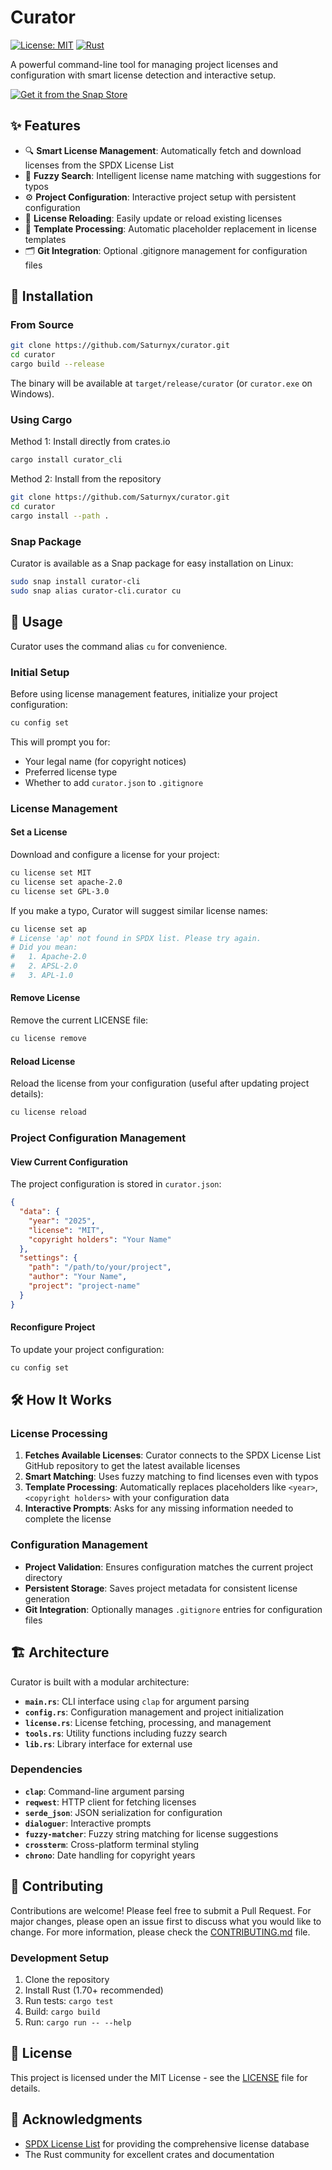 # Curator

[![License: MIT](https://img.shields.io/badge/License-MIT-yellow.svg)](https://opensource.org/licenses/MIT)
[![Rust](https://img.shields.io/badge/rust-1.70+-orange.svg)](https://www.rust-lang.org)

A powerful command-line tool for managing project licenses and configuration with smart license detection and interactive setup.

[![Get it from the Snap Store](https://snapcraft.io/en/dark/install.svg)](https://snapcraft.io/curator-cli)

## ✨ Features

- 🔍 **Smart License Management**: Automatically fetch and download licenses from the SPDX License List
- 🎯 **Fuzzy Search**: Intelligent license name matching with suggestions for typos
- ⚙️ **Project Configuration**: Interactive project setup with persistent configuration
- 🔄 **License Reloading**: Easily update or reload existing licenses
- 📝 **Template Processing**: Automatic placeholder replacement in license templates
- 🗂️ **Git Integration**: Optional .gitignore management for configuration files

## 🚀 Installation

### From Source

```bash
git clone https://github.com/Saturnyx/curator.git
cd curator
cargo build --release
```

The binary will be available at `target/release/curator` (or `curator.exe` on Windows).

### Using Cargo

Method 1: Install directly from crates.io

```bash
cargo install curator_cli
```

Method 2: Install from the repository

```bash
git clone https://github.com/Saturnyx/curator.git
cd curator
cargo install --path .
```

### Snap Package

Curator is available as a Snap package for easy installation on Linux:

```bash
sudo snap install curator-cli
sudo snap alias curator-cli.curator cu
```

## 📖 Usage

Curator uses the command alias `cu` for convenience.

### Initial Setup

Before using license management features, initialize your project configuration:

```bash
cu config set
```

This will prompt you for:

- Your legal name (for copyright notices)
- Preferred license type
- Whether to add `curator.json` to `.gitignore`

### License Management

#### Set a License

Download and configure a license for your project:

```bash
cu license set MIT
cu license set apache-2.0
cu license set GPL-3.0
```

If you make a typo, Curator will suggest similar license names:

```bash
cu license set ap
# License 'ap' not found in SPDX list. Please try again.
# Did you mean:
#   1. Apache-2.0
#   2. APSL-2.0
#   3. APL-1.0
```

#### Remove License

Remove the current LICENSE file:

```bash
cu license remove
```

#### Reload License

Reload the license from your configuration (useful after updating project details):

```bash
cu license reload
```

### Project Configuration Management

#### View Current Configuration

The project configuration is stored in `curator.json`:

```json
{
  "data": {
    "year": "2025",
    "license": "MIT",
    "copyright holders": "Your Name"
  },
  "settings": {
    "path": "/path/to/your/project",
    "author": "Your Name",
    "project": "project-name"
  }
}
```

#### Reconfigure Project

To update your project configuration:

```bash
cu config set
```

## 🛠️ How It Works

### License Processing

1. **Fetches Available Licenses**: Curator connects to the SPDX License List GitHub repository to get the latest available licenses
2. **Smart Matching**: Uses fuzzy matching to find licenses even with typos
3. **Template Processing**: Automatically replaces placeholders like `<year>`, `<copyright holders>` with your configuration data
4. **Interactive Prompts**: Asks for any missing information needed to complete the license

### Configuration Management

- **Project Validation**: Ensures configuration matches the current project directory
- **Persistent Storage**: Saves project metadata for consistent license generation
- **Git Integration**: Optionally manages `.gitignore` entries for configuration files

## 🏗️ Architecture

Curator is built with a modular architecture:

- **`main.rs`**: CLI interface using `clap` for argument parsing
- **`config.rs`**: Configuration management and project initialization
- **`license.rs`**: License fetching, processing, and management
- **`tools.rs`**: Utility functions including fuzzy search
- **`lib.rs`**: Library interface for external use

### Dependencies

- **`clap`**: Command-line argument parsing
- **`reqwest`**: HTTP client for fetching licenses
- **`serde_json`**: JSON serialization for configuration
- **`dialoguer`**: Interactive prompts
- **`fuzzy-matcher`**: Fuzzy string matching for license suggestions
- **`crossterm`**: Cross-platform terminal styling
- **`chrono`**: Date handling for copyright years

## 🤝 Contributing

Contributions are welcome! Please feel free to submit a Pull Request. For major
changes, please open an issue first to discuss what you would like to change.
For more information, please check the [CONTRIBUTING.md](CONTRIBUTING.md) file.

### Development Setup

1. Clone the repository
2. Install Rust (1.70+ recommended)
3. Run tests: `cargo test`
4. Build: `cargo build`
5. Run: `cargo run -- --help`

## 📄 License

This project is licensed under the MIT License - see the [LICENSE](LICENSE) file for details.

## 🙏 Acknowledgments

- [SPDX License List](https://spdx.org/licenses/) for providing the comprehensive license database
- The Rust community for excellent crates and documentation
